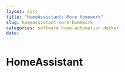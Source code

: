 ```yaml
---
layout: post
title: "HomeAssistant: More Homework"
slug: homeassistant-more-homework
categories: software home-automation docker
date: 
---
```


# HomeAssistant
